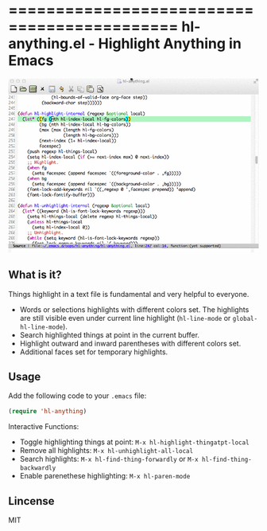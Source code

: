 ============================================
hl-anything.el - Highlight Anything in Emacs
============================================

![hl-anything screenshot](demo.gif "hl-anything demo")

What is it?
-----------
Things highlight in a text file is fundamental and very helpful to everyone.

- Words or selections highlights with different colors set. The highlights are still visible even under current line highlight (`hl-line-mode` or `global-hl-line-mode`).
- Search highlighted things at point in the current buffer.
- Highlight outward and inward parentheses with different colors set.
- Additional faces set for temporary highlights.

Usage
-----
Add the following code to your `.emacs` file:
```cl
(require 'hl-anything)
```

Interactive Functions:
* Toggle highlighting things at point: `M-x hl-highlight-thingatpt-local`
* Remove all highlights: `M-x hl-unhighlight-all-local`
* Search highlights: `M-x hl-find-thing-forwardly` or `M-x hl-find-thing-backwardly`
* Enable parenethese highlighting: `M-x hl-paren-mode`

Lincense
--------
MIT
